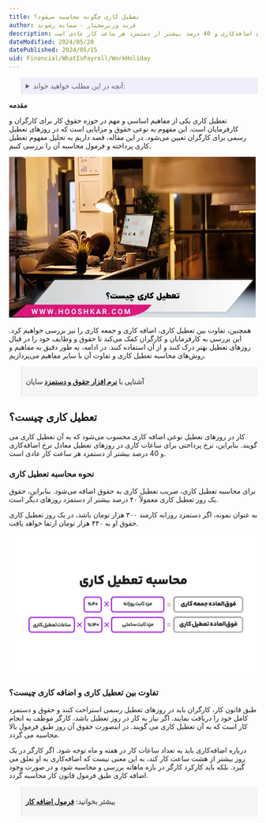 ```yaml
---
title: تعطیل کاری چگونه محاسبه می‌شود؟
author: فربد وزیرمختار - سمانه رشوند
description: کار در روزهای تعطیل نوعی اضافه کاری محسوب می‌شود که به آن تعطیل کاری می گویند. بنابراین، نرخ پرداختی برای ساعات کاری در روزهای تعطیل معادل نرخ اضافه‌کاری و 40 درصد بیشتر از دستمزد هر ساعت کار عادی است.
dateModified: 2024/05/20
datePublished: 2024/05/15
uid: Financial/WhatIsPayroll/WorkHoliday
---
```


<blockquote style="background-color:#eeeefc; padding:0.5rem">
<details>
  <summary>آنچه در این مطلب خواهید خواند:</summary>
  <ul>
   <li>تعطیل کاری چیست؟</li>
   <li>نحوه محاسبه تعطیل کاری</li>
   <li>تفاوت بین تعطیل کاری و اضافه کاری چیست؟</li>
  </ul>
</details>
</blockquote>

**مقدمه**

تعطیل کاری یکی از مفاهیم اساسی و مهم در حوزه حقوق کار برای کارگران و کارفرمایان است. این مفهوم به نوعی حقوق و مزایایی است که در روزهای تعطیل رسمی برای کارگران تعیین می‌شود. در این مقاله، قصد داریم به تحلیل مفهوم تعطیل کاری پرداخته و فرمول محاسبه آن را بررسی کنیم. 

![تعریف تعطیل کاری](./Images/WorkHoliday02.webp)

همچنین، تفاوت بین تعطیل کاری، اضافه کاری و جمعه کاری را نیز بررسی خواهیم کرد. این بررسی به کارفرمایان و کارگران کمک می‌کند تا حقوق و وظایف خود را در قبال روزهای تعطیل بهتر درک کنند و از آن استفاده کنند. در ادامه، به طور دقیق به مفاهیم و روش‌های محاسبه تعطیل کاری و تفاوت آن با سایر مفاهیم می‌پردازیم.

<blockquote style="background-color:#f5f5f5; padding:0.5rem">
<p><strong>آشنایی با <a href="https://www.hooshkar.com/Software/Sayan/Module/Payroll" target="_blank">نرم افزار حقوق و دستمزد</a> سایان</strong></p></blockquote>

## تعطیل کاری چیست؟

کار در روزهای تعطیل نوعی اضافه کاری محسوب می‌شود که به آن تعطیل کاری می گویند. بنابراین، نرخ پرداختی برای ساعات کاری در روزهای تعطیل معادل نرخ اضافه‌کاری و 40 درصد بیشتر از دستمزد هر ساعت کار عادی است.

### نحوه محاسبه تعطیل کاری

برای محاسبه تعطیل کاری، ضریب تعطیل کاری به حقوق اضافه می‌شود. بنابراین، حقوق یک روز تعطیل کاری معمولاً ۴۰ درصد بیشتر از دستمزد روزهای دیگر است.

به عنوان نمونه، اگر دستمزد روزانه کارمند ۳۰۰ هزار تومان باشد، در یک روز تعطیل کاری حقوق او به ۴۴۰ هزار تومان ارتقا خواهد یافت.

![فرمول محاسبه تعطیل کاری](./Images/WorkHoliday.webp)

### تفاوت بین تعطیل کاری و اضافه کاری چیست؟

طبق قانون کار، کارگران باید در روزهای تعطیل رسمی استراحت کنند و حقوق و دستمزد کامل خود را دریافت نمایند. اگر نیاز به کار در روز تعطیل باشد، کارگر موظف به انجام کار است که به آن تعطیل کاری می گویند. در اینصورت حقوق آن روز طبق فرمول بالا محاسبه می گردد.

درباره اضافه‌کاری باید به تعداد ساعات کار در هفته و ماه توجه شود. اگر کارگر در یک روز بیشتر از هشت ساعت کار کند، به این معنی نیست که اضافه‌کاری به او تعلق می گیرد. بلکه باید کارکرد کارگر در بازه ماهانه بررسی و محاسبه شود و در صورت وجود اضافه کاری طبق فرمول قانون کار محاسبه گردد.


<blockquote style="background-color:#f5f5f5; padding:0.5rem">
<p><strong>بیشتر بخوانید: <a href="https://www.hooshkar.com/Wiki/Payroll/PayrollFormula" target="_blank">فرمول اضافه کار
</a></p></strong></blockquote>